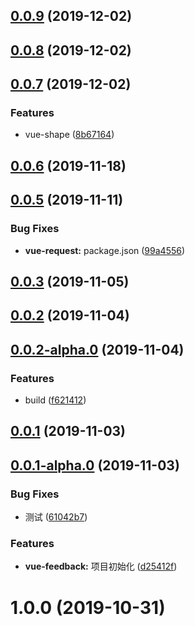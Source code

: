 ## [0.0.9](https://github.com/halobear/npm-packages/compare/v0.0.8...v0.0.9) (2019-12-02)

## [0.0.8](https://github.com/halobear/npm-packages/compare/v0.0.7...v0.0.8) (2019-12-02)

## [0.0.7](https://github.com/halobear/npm-packages/compare/v0.0.6...v0.0.7) (2019-12-02)

### Features

- vue-shape ([8b67164](https://github.com/halobear/npm-packages/commit/8b671649a4efa3a96ae838ead7241748610a1bdd))

## [0.0.6](https://github.com/halobear/npm-packages/compare/v0.0.5...v0.0.6) (2019-11-18)

## [0.0.5](https://github.com/halobear/npm-packages/compare/v0.0.4...v0.0.5) (2019-11-11)

### Bug Fixes

- **vue-request:** package.json ([99a4556](https://github.com/halobear/npm-packages/commit/99a45568580fe045c926ce315d62958251afe8a0))

## [0.0.3](https://github.com/halobear/npm-packages/compare/v0.0.2...v0.0.3) (2019-11-05)

## [0.0.2](https://github.com/halobear/npm-packages/compare/v0.0.2-alpha.0...v0.0.2) (2019-11-04)

## [0.0.2-alpha.0](https://github.com/halobear/npm-packages/compare/v0.0.1...v0.0.2-alpha.0) (2019-11-04)

### Features

- build ([f621412](https://github.com/halobear/npm-packages/commit/f6214123111a1056f87843563c4c92809053834c))

## [0.0.1](https://github.com/halobear/npm-packages/compare/v0.0.1-alpha.0...v0.0.1) (2019-11-03)

## [0.0.1-alpha.0](https://github.com/halobear/npm-packages/compare/1.0.1...v0.0.1-alpha.0) (2019-11-03)

### Bug Fixes

- 测试 ([61042b7](https://github.com/halobear/npm-packages/commit/61042b7aa0291e9a8094fc333c0396feeaed3ac2))

### Features

- **vue-feedback:** 项目初始化 ([d25412f](https://github.com/halobear/npm-packages/commit/d25412fb0004e586af1cb59f766ed95bf3847411))

# 1.0.0 (2019-10-31)
